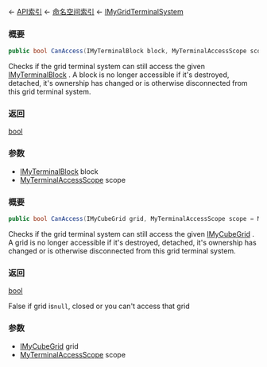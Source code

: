 ← [API索引](Api-Index) ← [命名空间索引](Namespace-Index) ← [IMyGridTerminalSystem](Sandbox.ModAPI.Ingame.IMyGridTerminalSystem)

### 概要

```csharp
public bool CanAccess(IMyTerminalBlock block, MyTerminalAccessScope scope = MyTerminalAccessScope.All)
```

Checks if the grid terminal system can still access the given [IMyTerminalBlock](Sandbox.ModAPI.Ingame.IMyTerminalBlock) . A block is no longer accessible if it's destroyed, detached, it's ownership has changed or is otherwise disconnected from this grid terminal system.

### 返回

[bool](https://docs.microsoft.com/en-us/dotnet/api/System.Boolean?view=netframework-4.6)



### 参数

* [IMyTerminalBlock](Sandbox.ModAPI.Ingame.IMyTerminalBlock) block
* [MyTerminalAccessScope](Sandbox.ModAPI.Ingame.MyTerminalAccessScope) scope
### 概要

```csharp
public bool CanAccess(IMyCubeGrid grid, MyTerminalAccessScope scope = MyTerminalAccessScope.All)
```

Checks if the grid terminal system can still access the given [IMyCubeGrid](VRage.Game.ModAPI.Ingame.IMyCubeGrid) . A grid is no longer accessible if it's destroyed, detached, it's ownership has changed or is otherwise disconnected from this grid terminal system.

### 返回

[bool](https://docs.microsoft.com/en-us/dotnet/api/System.Boolean?view=netframework-4.6)

False if grid is`null`, closed or you can't access that grid

### 参数

* [IMyCubeGrid](VRage.Game.ModAPI.Ingame.IMyCubeGrid) grid
* [MyTerminalAccessScope](Sandbox.ModAPI.Ingame.MyTerminalAccessScope) scope
